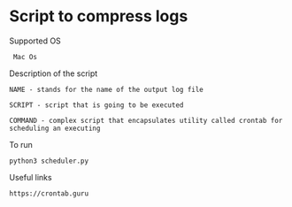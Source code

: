 # Script to compress logs 

Supported OS
```
 Mac Os
```
Description of the script
```text
NAME - stands for the name of the output log file

SCRIPT - script that is going to be executed 

COMMAND - complex script that encapsulates utility called crontab for scheduling an executing
```
To run
```text
python3 scheduler.py
```
Useful links
```text
https://crontab.guru
```